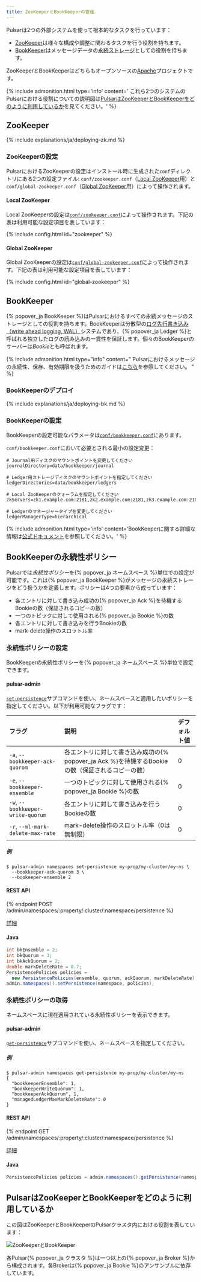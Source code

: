 ```yaml
---
title: ZooKeeperとBookKeeperの管理
---
```


<!--

    Licensed to the Apache Software Foundation (ASF) under one
    or more contributor license agreements.  See the NOTICE file
    distributed with this work for additional information
    regarding copyright ownership.  The ASF licenses this file
    to you under the Apache License, Version 2.0 (the
    "License"); you may not use this file except in compliance
    with the License.  You may obtain a copy of the License at

      http://www.apache.org/licenses/LICENSE-2.0

    Unless required by applicable law or agreed to in writing,
    software distributed under the License is distributed on an
    "AS IS" BASIS, WITHOUT WARRANTIES OR CONDITIONS OF ANY
    KIND, either express or implied.  See the License for the
    specific language governing permissions and limitations
    under the License.

-->

Pulsarは2つの外部システムを使って根本的なタスクを行っています：

* [ZooKeeper](https://zookeeper.apache.org/)は様々な構成や調整に関わるタスクを行う役割を持ちます。
* [BookKeeper](http://bookkeeper.apache.org/)はメッセージデータの[永続ストレージ](../../getting-started/ConceptsAndArchitecture#永続ストレージ)としての役割を持ちます。

ZooKeeperとBookKeeperはどちらもオープンソースの[Apache](https://www.apache.org/)プロジェクトです。

{% include admonition.html type='info' content='
これら2つのシステムのPulsarにおける役割についての説明図は[PulsarはZooKeeperとBookKeeperをどのように利用しているか](#pulsarはzookeeperとbookkeeperをどのように利用しているか)を見てください。' %}

## ZooKeeper

{% include explanations/ja/deploying-zk.md %}

### ZooKeeperの設定

PulsarにおけるZooKeeperの設定はインストール時に生成された`conf`ディレクトリにある2つの設定ファイル: `conf/zookeeper.conf`（[Local ZooKeeper](#local-zookeeper)用）と`conf/global-zookeeper.conf`（[Global ZooKeeper](#global-zookeeper)用）によって操作されます。

#### Local ZooKeeper

Local ZooKeeperの設定は[`conf/zookeeper.conf`](../../reference/Configuration#zookeeper)によって操作されます。下記の表は利用可能な設定項目を表しています：

{% include config.html id="zookeeper" %}

#### Global ZooKeeper

Global ZooKeeperの設定は[`conf/global-zookeeper.conf`](../../reference/Configuration#global-zookeeper)によって操作されます。下記の表は利用可能な設定項目を表しています：

{% include config.html id="global-zookeeper" %}

## BookKeeper

{% popover_ja BookKeeper %}はPulsarにおけるすべての永続メッセージのストレージとしての役割を持ちます。BookKeeperは分散型の[ログ先行書き込み（write ahead logging, WAL）](https://ja.wikipedia.org/wiki/%E3%83%AD%E3%82%B0%E5%85%88%E8%A1%8C%E6%9B%B8%E3%81%8D%E8%BE%BC%E3%81%BF)システムであり、{% popover_ja Ledger %}と呼ばれる独立したログの読み込みの一貫性を保証します。個々のBookKeeperのサーバーは*Bookie*とも呼ばれます。

{% include admonition.html type="info" content="
Pulsarにおけるメッセージの永続性、保存、有効期限を扱うためのガイドは[こちら](../../advanced/RetentionExpiry)を参照してください。
" %}

### BookKeeperのデプロイ

{% include explanations/ja/deploying-bk.md %}

### BookKeeperの設定

BookKeeperの設定可能なパラメータは[`conf/bookkeeper.conf`](../../reference/Configuration#bookkeeper)にあります。

`conf/bookkeeper.conf`において必要とされる最小の設定変更：

```properties
# Journal用ディスクのマウントポイントを変更してください
journalDirectory=data/bookkeeper/journal

# Ledger用ストレージディスクのマウントポイントを指定してください
ledgerDirectories=data/bookkeeper/ledgers

# Local ZooKeeperのクォーラムを指定してください
zkServers=zk1.example.com:2181,zk2.example.com:2181,zk3.example.com:2181

# Ledgerのマネージャータイプを変更してください
ledgerManagerType=hierarchical
```

{% include admonition.html type='info' content='BookKeeperに関する詳細な情報は[公式ドキュメント](http://bookkeeper.apache.org)を参照してください。' %}

## BookKeeperの永続性ポリシー

Pulsarでは*永続性ポリシー*を{% popover_ja ネームスペース %}単位での設定が可能です。これは{% popover_ja BookKeeper %}がメッセージの永続ストレージをどう扱うかを定義します。ポリシーは4つの要素から成っています：

* 各エントリに対して書き込み成功の{% popover_ja Ack %}を待機するBookieの数（保証されるコピーの数）
* 一つのトピックに対して使用される{% popover_ja Bookie %}の数
* 各エントリに対して書き込みを行うBookieの数
* mark-delete操作のスロットル率

### 永続性ポリシーの設定

BookKeeperの永続性ポリシーを{% popover_ja ネームスペース %}単位で設定できます。

#### pulsar-admin

[`set-persistence`](../../reference/CliTools#pulsar-admin-namespaces-set-persistence)サブコマンドを使い、ネームスペースと適用したいポリシーを指定してください。以下が利用可能なフラグです：

フラグ | 説明 | デフォルト値
:----|:------------|:-------
`-a`, `--bookkeeper-ack-quorom` | 各エントリに対して書き込み成功の{% popover_ja Ack %}を待機するBookieの数（保証されるコピーの数） | 0
`-e`, `--bookkeeper-ensemble` | 一つのトピックに対して使用される{% popover_ja Bookie %}の数 | 0
`-w`, `--bookkeeper-write-quorum` | 各エントリに対して書き込みを行うBookieの数 | 0
`-r`, `--ml-mark-delete-max-rate` | mark-delete操作のスロットル率（0は無制限） | 0

##### 例

```shell
$ pulsar-admin namespaces set-persistence my-prop/my-cluster/my-ns \
  --bookkeeper-ack-quorom 3 \
  --bookeeper-ensemble 2
```

#### REST API

{% endpoint POST /admin/namespaces/:property/:cluster/:namespace/persistence %}

[詳細](../../reference/RestApi#/admin/namespaces/:property/:cluster/:namespace/persistence)

#### Java

```java
int bkEnsemble = 2;
int bkQuorum = 3;
int bkAckQuorum = 2;
double markDeleteRate = 0.7;
PersistencePolicies policies =
  new PersistencePolicies(ensemble, quorum, ackQuorum, markDeleteRate);
admin.namespaces().setPersistence(namespace, policies);
```

### 永続性ポリシーの取得

ネームスペースに現在適用されている永続性ポリシーを表示できます。

#### pulsar-admin

[`get-persistence`](../../reference/CliTools#pulsar-admin-namespaces-get-persistence)サブコマンドを使い、ネームスペースを指定してください。

##### 例

```shell
$ pulsar-admin namespaces get-persistence my-prop/my-cluster/my-ns
{
  "bookkeeperEnsemble": 1,
  "bookkeeperWriteQuorum": 1,
  "bookkeeperAckQuorum", 1,
  "managedLedgerMaxMarkDeleteRate": 0
}
```

#### REST API

{% endpoint GET /admin/namespaces/:property/:cluster/:namespace/persistence %}

[詳細](../../reference/RestApi#/admin/namespaces/:property/:cluster/:namespace/persistence)

#### Java

```java
PersistencePolicies policies = admin.namespaces().getPersistence(namespace);
```

## PulsarはZooKeeperとBookKeeperをどのように利用しているか

この図はZooKeeperとBookKeeperのPulsarクラスタ内における役割を表しています：

![ZooKeeperとBookKeeper](/img/pulsar_system_architecture.png)

各Pulsar{% popover_ja クラスタ %}は一つ以上の{% popover_ja Broker %}から構成されます。各Brokerは{% popover_ja Bookie %}のアンサンブルに依存しています。

